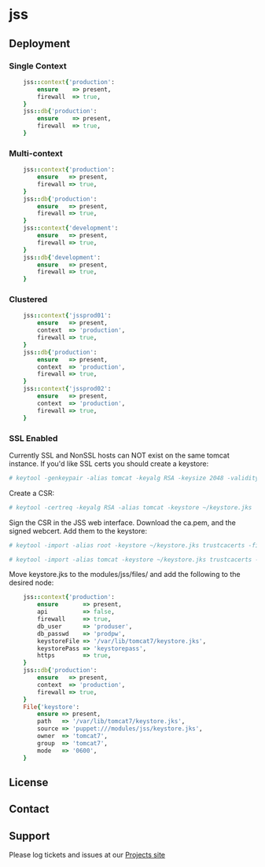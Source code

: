 # jss

## Deployment

### Single Context
```ruby
    jss::context{'production':
        ensure    => present,
        firewall  => true,
    }
    jss::db{'production':
        ensure    => present,
        firewall  => true,
    }
```

### Multi-context
```ruby
    jss::context{'production':
        ensure   => present,
        firewall => true,
    }
    jss::db{'production':
        ensure   => present,
        firewall => true,
    }
    jss::context{'development':
        ensure   => present,
        firewall => true,
    }
    jss::db{'development':
        ensure   => present,
        firewall => true,
    }
```

### Clustered
```ruby
    jss::context{'jssprod01':
        ensure   => present,
        context  => 'production',
        firewall => true,
    }
    jss::db{'production':
        ensure   => present,
        context  => 'production',
        firewall => true,
    }
    jss::context{'jssprod02':
        ensure   => present,
        context  => 'production',
        firewall => true,
    }
```

### SSL Enabled

Currently SSL and NonSSL hosts can NOT exist on the same tomcat instance. If you'd like SSL certs you should create a keystore:

```bash
# keytool -genkeypair -alias tomcat -keyalg RSA -keysize 2048 -validity 365 -keystore ~/keystore.jks
```
Create a CSR:
```bash
# keytool -certreq -keyalg RSA -alias tomcat -keystore ~/keystore.jks
```
Sign the CSR in the JSS web interface. Download the ca.pem, and the signed webcert. Add them to the keystore:
```bash
# keytool -import -alias root -keystore ~/keystore.jks trustcacerts -file ~/Downloads/ca.pem
```
```bash
# keytool -import -alias tomcat -keystore ~/keystore.jks trustcacerts -file ~/Downloads/webcert.pem
```
Move keystore.jks to the modules/jss/files/ and add the following to the desired node:
```ruby
    jss::context{'production':
        ensure       => present,
        api          => false,
        firewall     => true,
        db_user      => 'produser',
        db_passwd    => 'prodpw',
        keystoreFile => '/var/lib/tomcat7/keystore.jks',
        keystorePass => 'keystorepass',
        https        => true,
    }
    jss::db{'production':
        ensure   => present,
        context  => 'production',
        firewall => true,
    }
    File{'keystore':
        ensure => present,
        path   => '/var/lib/tomcat7/keystore.jks',
        source => 'puppet:///modules/jss/keystore.jks',
        owner  => 'tomcat7',
        group  => 'tomcat7',
        mode   => '0600',
    }
```
License
-------


Contact
-------


Support
-------

Please log tickets and issues at our [Projects site](http://projects.example.com)
